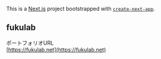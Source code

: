 This is a [Next.js](https://nextjs.org/) project bootstrapped with [`create-next-app`](https://github.com/vercel/next.js/tree/canary/packages/create-next-app).

## fukulab

ポートフォリオURL  
[https://fukulab.net](https://fukulab.net)